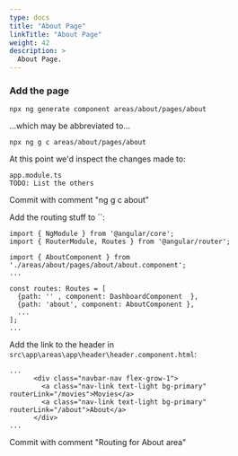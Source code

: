 ```yaml
---
type: docs
title: "About Page"
linkTitle: "About Page"
weight: 42
description: >
  About Page.
---
```


### Add the page

~~~
npx ng generate component areas/about/pages/about
~~~

...which may be abbreviated to...

~~~
npx ng g c areas/about/pages/about
~~~

At this point we'd inspect the changes made to:

~~~
app.module.ts
TODO: List the others
~~~

Commit with comment "ng g c about"

Add the routing stuff to ``:

~~~
import { NgModule } from '@angular/core';
import { RouterModule, Routes } from '@angular/router';

import { AboutComponent } from './areas/about/pages/about/about.component';
...

const routes: Routes = [
  {path: '' , component: DashboardComponent  },
  {path: 'about', component: AboutComponent },
  ...
];
...
~~~

Add the link to the header in `src\app\areas\app\header\header.component.html`:

~~~
...
      <div class="navbar-nav flex-grow-1">
        <a class="nav-link text-light bg-primary" routerLink="/movies">Movies</a>
        <a class="nav-link text-light bg-primary" routerLink="/about">About</a>
      </div>
...
~~~

Commit with comment "Routing for About area"

